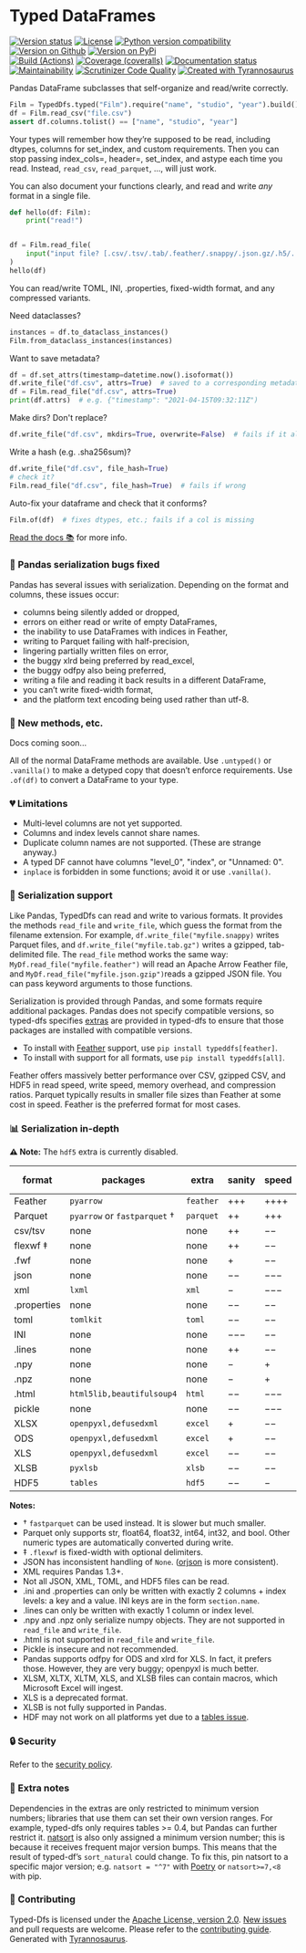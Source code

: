 # Typed DataFrames

[![Version status](https://img.shields.io/pypi/status/typeddfs?label=status)](https://pypi.org/project/typeddfs)
[![License](https://img.shields.io/badge/License-Apache%202.0-blue.svg)](https://opensource.org/licenses/Apache-2.0)
[![Python version compatibility](https://img.shields.io/pypi/pyversions/typeddfs?label=Python)](https://pypi.org/project/typeddfs)
[![Version on Github](https://img.shields.io/github/v/release/dmyersturnbull/typed-dfs?include_prereleases&label=GitHub)](https://github.com/dmyersturnbull/typed-dfs/releases)
[![Version on PyPi](https://img.shields.io/pypi/v/typeddfs?label=PyPi)](https://pypi.org/project/typeddfs)  
[![Build (Actions)](https://img.shields.io/github/workflow/status/dmyersturnbull/typed-dfs/Build%20&%20test?label=Tests)](https://github.com/dmyersturnbull/typed-dfs/actions)
[![Coverage (coveralls)](https://coveralls.io/repos/github/dmyersturnbull/typed-dfs/badge.svg?branch=main&service=github)](https://coveralls.io/github/dmyersturnbull/typed-dfs?branch=main)
[![Documentation status](https://readthedocs.org/projects/typed-dfs/badge)](https://typed-dfs.readthedocs.io/en/stable/)
[![Maintainability](https://api.codeclimate.com/v1/badges/6b804351b6ba5e7694af/maintainability)](https://codeclimate.com/github/dmyersturnbull/typed-dfs/maintainability)
[![Scrutinizer Code Quality](https://scrutinizer-ci.com/g/dmyersturnbull/typed-dfs/badges/quality-score.png?b=main)](https://scrutinizer-ci.com/g/dmyersturnbull/typed-dfs/?branch=main)
[![Created with Tyrannosaurus](https://img.shields.io/badge/Created_with-Tyrannosaurus-0000ff.svg)](https://github.com/dmyersturnbull/tyrannosaurus)

Pandas DataFrame subclasses that self-organize and read/write correctly.

```python
Film = TypedDfs.typed("Film").require("name", "studio", "year").build()
df = Film.read_csv("file.csv")
assert df.columns.tolist() == ["name", "studio", "year"]
```

Your types will remember how they’re supposed to be read,
including dtypes, columns for set_index, and custom requirements.
Then you can stop passing index_cols=, header=, set_index, and astype each time you read.
Instead, `read_csv`, `read_parquet`, ..., will just work.

You can also document your functions clearly,
and read and write _any_ format in a single file.

```python
def hello(df: Film):
    print("read!")


df = Film.read_file(
    input("input file? [.csv/.tsv/.tab/.feather/.snappy/.json.gz/.h5/...]")
)
hello(df)
```

You can read/write TOML, INI, .properties, fixed-width format, and any compressed variants.

Need dataclasses?

```python
instances = df.to_dataclass_instances()
Film.from_dataclass_instances(instances)
```

Want to save metadata?

```python
df = df.set_attrs(timestamp=datetime.now().isoformat())
df.write_file("df.csv", attrs=True)  # saved to a corresponding metadata file
df = Film.read_file("df.csv", attrs=True)
print(df.attrs)  # e.g. {"timestamp": "2021-04-15T09:32:11Z")
```

Make dirs? Don't replace?

```python
df.write_file("df.csv", mkdirs=True, overwrite=False)  # fails if it already exists
```

Write a hash (e.g. .sha256sum)?

```python
df.write_file("df.csv", file_hash=True)
# check it?
Film.read_file("df.csv", file_hash=True)  # fails if wrong
```

Auto-fix your dataframe and check that it conforms?

```python
Film.of(df)  # fixes dtypes, etc.; fails if a col is missing
```

[Read the docs 📚](https://typed-dfs.readthedocs.io/en/stable/) for more info.

### 🐛 Pandas serialization bugs fixed

Pandas has several issues with serialization.
Depending on the format and columns, these issues occur:

- columns being silently added or dropped,
- errors on either read or write of empty DataFrames,
- the inability to use DataFrames with indices in Feather,
- writing to Parquet failing with half-precision,
- lingering partially written files on error,
- the buggy xlrd being preferred by read_excel,
- the buggy odfpy also being preferred,
- writing a file and reading it back results in a different DataFrame,
- you can’t write fixed-width format,
- and the platform text encoding being used rather than utf-8.

### 🎁️ New methods, etc.

Docs coming soon...

All of the normal DataFrame methods are available.
Use `.untyped()` or `.vanilla()` to make a detyped copy that doesn’t enforce requirements.
Use `.of(df)` to convert a DataFrame to your type.

### 💔 Limitations

- Multi-level columns are not yet supported.
- Columns and index levels cannot share names.
- Duplicate column names are not supported. (These are strange anyway.)
- A typed DF cannot have columns "level_0", "index", or "Unnamed: 0".
- `inplace` is forbidden in some functions; avoid it or use `.vanilla()`.

### 🔌 Serialization support

Like Pandas, TypedDfs can read and write to various formats.
It provides the methods `read_file` and `write_file`, which guess the format from the
filename extension. For example, `df.write_file("myfile.snappy)` writes Parquet files,
and `df.write_file("myfile.tab.gz")` writes a gzipped, tab-delimited file.
The `read_file` method works the same way: `MyDf.read_file("myfile.feather")` will
read an Apache Arrow Feather file, and `MyDf.read_file("myfile.json.gzip")`reads
a gzipped JSON file. You can pass keyword arguments to those functions.

Serialization is provided through Pandas, and some formats require additional packages.
Pandas does not specify compatible versions, so typed-dfs specifies
[extras](https://python-poetry.org/docs/pyproject/#extras) are provided in typed-dfs
to ensure that those packages are installed with compatible versions.

- To install with [Feather](https://arrow.apache.org/docs/python/feather.html) support,
  use `pip install typeddfs[feather]`.
- To install with support for all formats,
  use `pip install typeddfs[all]`.

Feather offers massively better performance over CSV, gzipped CSV, and HDF5
in read speed, write speed, memory overhead, and compression ratios.
Parquet typically results in smaller file sizes than Feather at some cost in speed.
Feather is the preferred format for most cases.

### 📊 Serialization in-depth

**⚠ Note:** The `hdf5` extra is currently disabled.

| format      | packages                     | extra     | sanity | speed | file sizes |
| ----------- | ---------------------------- | --------- | ------ | ----- | ---------- |
| Feather     | `pyarrow`                    | `feather` | +++    | ++++  | +++        |
| Parquet     | `pyarrow` or `fastparquet` † | `parquet` | ++     | +++   | ++++       |
| csv/tsv     | none                         | none      | ++     | −−    | −−         |
| flexwf ‡    | none                         | none      | ++     | −−    | −−         |
| .fwf        | none                         | none      | +      | −−    | −−         |
| json        | none                         | none      | −−     | −−−   | −−−        |
| xml         | `lxml`                       | `xml`     | −      | −−−   | −−−        |
| .properties | none                         | none      | −−     | −−    | −−         |
| toml        | `tomlkit`                    | `toml`    | −−     | −−    | −−         |
| INI         | none                         | none      | −−−    | −−    | −−         |
| .lines      | none                         | none      | ++     | −−    | −−         |
| .npy        | none                         | none      | −      | +     | +++        |
| .npz        | none                         | none      | −      | +     | +++        |
| .html       | `html5lib,beautifulsoup4`    | `html`    | −−     | −−−   | −−−        |
| pickle      | none                         | none      | −−     | −−−   | −−−        |
| XLSX        | `openpyxl,defusedxml`        | `excel`   | +      | −−    | +          |
| ODS         | `openpyxl,defusedxml`        | `excel`   | +      | −−    | +          |
| XLS         | `openpyxl,defusedxml`        | `excel`   | −−     | −−    | +          |
| XLSB        | `pyxlsb`                     | `xlsb`    | −−     | −−    | ++         |
| HDF5        | `tables`                     | `hdf5`    | −−     | −     | ++         |

**Notes:**

- † `fastparquet` can be used instead. It is slower but much smaller.
- Parquet only supports str, float64, float32, int64, int32, and bool.
  Other numeric types are automatically converted during write.
- ‡ `.flexwf` is fixed-width with optional delimiters.
- JSON has inconsistent handling of `None`. ([orjson](https://github.com/ijl/orjson) is more consistent).
- XML requires Pandas 1.3+.
- Not all JSON, XML, TOML, and HDF5 files can be read.
- .ini and .properties can only be written with exactly 2 columns + index levels:
  a key and a value. INI keys are in the form `section.name`.
- .lines can only be written with exactly 1 column or index level.
- .npy and .npz only serialize numpy objects.
  They are not supported in `read_file` and `write_file`.
- .html is not supported in `read_file` and `write_file`.
- Pickle is insecure and not recommended.
- Pandas supports odfpy for ODS and xlrd for XLS. In fact, it prefers those.
  However, they are very buggy; openpyxl is much better.
- XLSM, XLTX, XLTM, XLS, and XLSB files can contain macros, which Microsoft Excel will ingest.
- XLS is a deprecated format.
- XLSB is not fully supported in Pandas.
- HDF may not work on all platforms yet due to a
  [tables issue](https://github.com/PyTables/PyTables/issues/854).

### 🔒 Security

Refer to the [security policy](https://github.com/dmyersturnbull/typed-dfs/blob/main/SECURITY.md).

### 📝 Extra notes

Dependencies in the extras are only restricted to minimum version numbers;
libraries that use them can set their own version ranges.
For example, typed-dfs only requires tables >= 0.4, but Pandas can further restrict it.
[natsort](https://github.com/SethMMorton/natsort) is also only assigned a minimum version number;
this is because it receives frequent major version bumps.
This means that the result of typed-df’s `sort_natural` could change.
To fix this, pin natsort to a specific major version;
e.g. `natsort = "^7"` with [Poetry](https://python-poetry.org/) or `natsort>=7,<8` with pip.

### 🍁 Contributing

Typed-Dfs is licensed under the [Apache License, version 2.0](https://www.apache.org/licenses/LICENSE-2.0).
[New issues](https://github.com/dmyersturnbull/typed-dfs/issues) and pull requests are welcome.
Please refer to the [contributing guide](https://github.com/dmyersturnbull/typed-dfs/blob/main/CONTRIBUTING.md).
Generated with [Tyrannosaurus](https://github.com/dmyersturnbull/tyrannosaurus).
